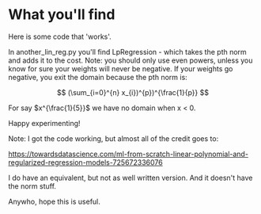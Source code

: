 # What you'll find

Here is some code that 'works'.  

In another_lin_reg.py you'll find LpRegression - which takes the pth norm and adds it to the cost.  Note: you should only use even powers, unless you know for sure your weights will never be negative.  If your weights go negative, you exit the domain because the pth norm is:

$$ (\sum_{i=0}^{n} x_{i})^{p})^{\frac{1}{p}} $$

For say $x^{\frac{1}{5}}$ we have no domain when x < 0. 

Happy experimenting!

Note: I got the code working, but almost all of the credit goes to: 

https://towardsdatascience.com/ml-from-scratch-linear-polynomial-and-regularized-regression-models-725672336076

I do have an equivalent, but not as well written version.  And it doesn't have the norm stuff.

Anywho, hope this is useful.